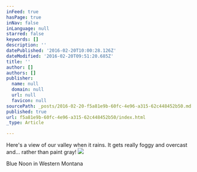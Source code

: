 ```yaml
---
inFeed: true
hasPage: true
inNav: false
inLanguage: null
starred: false
keywords: []
description: ''
datePublished: '2016-02-20T10:00:28.126Z'
dateModified: '2016-02-20T09:51:20.685Z'
title: ''
author: []
authors: []
publisher:
  name: null
  domain: null
  url: null
  favicon: null
sourcePath: _posts/2016-02-20-f5a81e9b-60fc-4e96-a315-62c448452b50.md
published: true
url: f5a81e9b-60fc-4e96-a315-62c448452b50/index.html
_type: Article

---
```

Here's a view of our valley when it rains.  It gets really foggy and overcast and... rather than paint gray!
![](https://the-grid-user-content.s3-us-west-2.amazonaws.com/27676a11-334e-4c19-8111-84c66b1e5e81.jpg)

Blue Noon in Western Montana